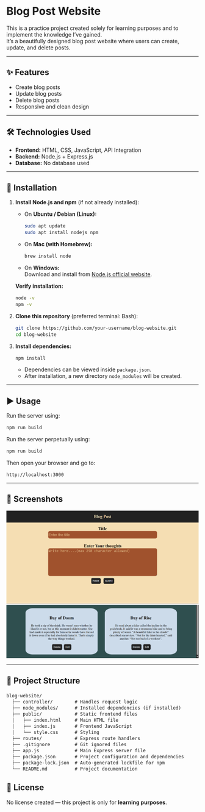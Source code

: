 # Blog Post Website

This is a practice project created solely for learning purposes and to implement the knowledge I’ve gained.  
It’s a beautifully designed blog post website where users can create, update, and delete posts.  

---

## ✨ Features
- Create blog posts  
- Update blog posts  
- Delete blog posts  
- Responsive and clean design  

---

## 🛠️ Technologies Used
- **Frontend:** HTML, CSS, JavaScript, API Integration  
- **Backend:** Node.js + Express.js  
- **Database:** No database used  

---

## 🚀 Installation

1. **Install Node.js and npm** (if not already installed):  

   - On **Ubuntu / Debian (Linux):**  
     ```bash
     sudo apt update
     sudo apt install nodejs npm
     ```

   - On **Mac (with Homebrew):**  
     ```bash
     brew install node
     ```

   - On **Windows:**  
     Download and install from [Node.js official website](https://nodejs.org/).  

   **Verify installation:**  
   ```bash
   node -v
   npm -v
   ```

2. **Clone this repository** (preferred terminal: Bash):  
   ```bash
   git clone https://github.com/your-username/blog-website.git
   cd blog-website
   ```

3. **Install dependencies:**  
   ```bash
   npm install
   ```
   - Dependencies can be viewed inside `package.json`.  
   - After installation, a new directory `node_modules` will be created.  

---

## ▶️ Usage

Run the server using:  
```bash
npm run build
```

Run the server perpetually using:  
```bash
npm run build
```

Then open your browser and go to:  
```
http://localhost:3000
```

---

## 📸 Screenshots

![Homepage Screenshot](images/image2.png)  
![Post Page Screenshot](images/image1.png)  

---

## 📂 Project Structure

```
blog-website/
  ├── controller/        # Handles request logic
  ├── node_modules/      # Installed dependencies (if installed)
  ├── public/            # Static frontend files
  │   ├── index.html     # Main HTML file
  │   ├── index.js       # Frontend JavaScript
  │   └── style.css      # Styling
  ├── routes/            # Express route handlers
  ├── .gitignore         # Git ignored files
  ├── app.js             # Main Express server file
  ├── package.json       # Project configuration and dependencies
  ├── package-lock.json  # Auto-generated lockfile for npm
  └── README.md          # Project documentation
```

## 📜 License
No license created — this project is only for **learning purposes**.  
